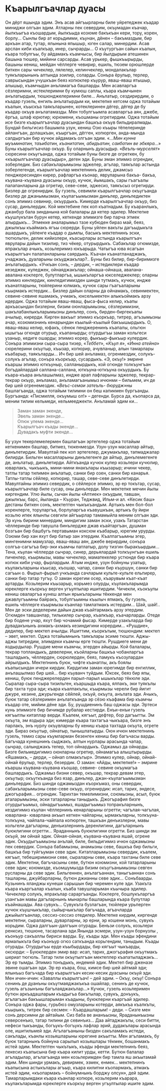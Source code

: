 # Къарылгъачлар дуасы

Он дёрт яшында эдим.
Энъ асав айгъырларны биле уйретеджек къадар миниджи олгъан эдим.
Атларны пек севердим, окъумадан къачар, йылкъыгъа къошардым, йылкъыда козюме бакъкъан кери, тору, корен, борлу...
Сынлы бир ат корьдимми, къунан, дёнен – бакъмаздым, бир аркъан атар, тутар, ялынына япышыр, юген салар, минердим.
Асав арслан киби къалкъар, инер, сычрарды…
О къутургъан сайын къалын, къара тобулгъы, бу айдамакъ къамчысы, бир йылдырым атешинен башына тюшер, мийини сарсарды.
Асав урькер, фышкъырырды, башыны кениш, мейдан чёллерге чевирир, ешиль, тюзем орюшлерде биткен сары чичеклер, лялелер, келинчеклер, мондалакълар туякъларынынъ алтында эзилир, соларды.
Сонъра ёрулыр, терлер, саврысындан учушкъан беяз копюклер къурур, яваш-яваш ятышыр, алышыр, къамчыдан анъламагъа башларды.
Мен асавларгъа сёзлеримни, истеклеримни бу кумюш саплы, къара къамчынен анълатырдым, тюшюнджелеримни биле...
Анълатыр, сездирирдим, о къадар гузель, енгиль анълатырдым ки, мектепке кетсем оджа тотайым къалын, къыскъа таякъларынен, котеклеринен дёгер, дёгер де бу къадар окъув анълатамазды.
Мен тобулгъымла асавларгъа аян, джебе, ёргъа, шлаф юрютир; юрюмени, къошманы огретирдим.
Оджа тотайым исе бизге къарылгъачлар дуасындан башкъа окъув бильдиралмады.
Бундай бильгисиз башымла узун, кениш Озю къыры тёпелеринде айлангъан, долашкъан, къыргъан, дёгген, копюрген, анда-мында салдыргъан бир кучюк айдамакъ олгъан эдим.
«<var>...Мин кунне муъминатин, таъибатин, къанитатин, абидъатин, саибатин ве эбкяра...</var>» Буны къарылгъачлар окъур.
Бу оларнынъ дуасыдыр.
«<var>Веъль-мурселят</var>» сюресини окъугъанда, оджа тотайым буны бизге де огреткен, бу «къарылгъачлар дуасыдыр», деген эди.
Буны эман эпимиз огрендик, эзберледик.
Биз сабакъларымызны эджелер, агълар, таякълар астында эзберлегенде, къарылгъачлар мектепнинъ делик, джамсыз пенджересинден кирер, рафларгъа къонар, явруларына бакъа- бакъа, къувана-къувана дуасыны окъур, кучюк, йымшакъ, сары гъагъалы палапанларына да огретир, севе-севе, эджесиз, таякъсыз огретирди.
Бизлер де огренирдик.
Бу гузель, севимли къарылгъачлар окъугъанда бизлер де джанымызман, къулагъымызман динълер, динъледиктен сонъ эпимиз севинир, окъурдыкъ.
Кимерде къарылгъачлар окъур, биз сусар, динълердик.
Кой мектебине пек коп къатнадым.
Бу къаранлыкъ, джанбур бала зинданына кой балалары да кетер эдилер.
Мектепке къушлукътан бурун кетер, кеткенде элимизге бир парча этмек алырдыкъ...
Этмекке аналарымыз тазе кубюден бираз май, беяз, джылкъы къаймакъ ягъы сюрерди.
Буны уйлен вакъты дагъыдыкъта ашардыкъ, уйленге къадар о дымлы, басыкъ мектепнинъ эски, тютюльген, делик кийизлери, къасырлары астында къарылгъач яврулары дайын тизилир, тиз чёкер, отурырдыкъ.
Сабакълар огюмизде, япракълар ачыкъ, козьлеримиз юкъарыда.
Чатыгъа юва ясагъан къарылгъач палапанларыны саярдыкъ.
Къачан къанатланаджакъ, учаджакъ, дуаларыны окъуджакълар?..
Буны биз билир, бир-биримизге анълатырдыкъ.
«Учкъан сонъ, – дердик, – истедиклери къадар кезеджек, куледжек, ойнаяджакълар; ойнаша-ойнаша, авалана- авалана коклерге, булутларгъа, ышыкъларгъа юкселеджеклер; оларны эпимиз кинлердик, кинледигимизден шинди тутмакъ, кучюк, индже къанатларыны, тюйлерини юлмакъ, кучюк сары гъагъаларыны къырмакъ истердик...
Бизлер дайын оларны да ойнамакъ, севинмектен, севине-севине яшамакъ, учмакъ, юксельмектен алыкъоймакъ арзу идердик.
Оджа тотайым яваш-яваш, фыса-фыса келир, къапы аркъасындан бизлерни, бизим оюнларымызны, сёзлеримизни, шакълабанлыкъларымызны динълер, сонъ, бирден-биргекъапы ачылыр, кирерди.
Кирген вакъыт эпимиз къоркъар, титрер, агъзымызны ачар, козюмизнинъ кенарындан къылый-къылый бакъышырдыкъ.
О, яваш-яваш келир, юфакъ, сёнюк пенджеренинъ къапалы, ольгюн ышыгъы огюнде отурыр, къапанырды; отурдыгъы заман кольгеси узаныр, кедиге ошарды; эпимиз корер, фыкъыр-фыкъыр кулердик.
Сонъра эпимизни сыра-сыра тизер, «<var>Теббет</var>», «<var>Къул я</var>», «<var>Инна атейна</var>» сюрелерини окъутыр, къызар, копюрир, ачувланыр, алын тамарлары къабарыр, таякъларды...
Ич бир шей анъламаз, огренмездик, солукъ-солукъ агълар, сонъра къоркъар, сусардыкъ.
«Э, окъу!» эмрине къаршы эпимиз юткъуныр, салланырдыкъ, кой огюнде толкъунгъан богъдайлардай саллана-саллана, юткъуна-юткъуна окъурдыкъ.
Бу къара-къара анълашылмаз, индже арап лафларыны эджелер, текрар-текрар окъур, анъламаз, анъламагъанымыз ичюнми – бильмем, ич де бир шей огренемездик.
«<var>Веъс-семаи затеъль- бюрудж</var>»ны башлагъанда, оджа тотайым тилимни он беш капикмен бургъанды.
Бургъанда: «Писмилля, окъумыш ол!» – дегенди.
Бурса да, къопарса да, меним тилим кельмеди, кельмееджекти.
Анъламай эдим ки... 
   
> Заман заман экенде,  
Эвель заман экенде...  
Опюк улема экенде...  
Къарылгъач къады экенде...  
Дувадакъ муфти экенде...
    
Бу узун текерлемелермен башлагъан эртегелер оджа тотайым кеткенимен башлар, битмез, тюкенмезди.
Узун-узун масаллар айтыр, динълетирдик.
Мавултай пек коп эртегелер, джумакълар, тапмаджалар билирди.
Бильген масалларыны динълегенге де айтыр, динълемегенге де, анълатыр, динълетирди.
Айткъанда кучюк кулер козьлери кучюлир, юварлакъ, чыкъыкъ, мини-мини янакълары къызарыр; ичини чекер, татлы татар тилимен анълатыр, санки бир озен, санки бир канарья.
Татлы-татлы сёйлер, копюрир, ташар, севе-севе динълетирди.
Мавултайны эпимиз севердик, о сёйлерсе эпимиз, эр ер токътар, сусар, къарылгъачлар биле сусар, оны динълерди.
Мен мектепке мечин йылы киргендим.
Улю йылы, сычан йылы «Аптиек» окъудым, тавшан, джылкъы, барс, йыланда – Къуран, Теджвид, Ильм-и ал.
«Кесик баш» дестаны биткен сонъ, мектептен чыкъкъандым.
Артыкъ мен бол-бол коренлерге, торуларгъа, борлуларгъа къавушкъан, артыкъ бу йири козьлю ипек ялынлы севгили айгъырлар тамамыйла меним олгъан эди.
Эр кунь бирини минердим, миндигим заман эски, узакъ Татарстан чёллеринде бир тавушла бинълердже джав къайтаргъан, душман бозгъан бир башбугъ пертавыман коксюм къабарыр, юрегим урурды.
Озюми бир хан яхут бир батыр зан этердим.
Къалпагъымны эгер, мингенимни мамузлар, яваш-яваш аян, джебе верирдим, сонъра солгъа-сагъгъа бир-эки къамчы патлатыр, долу тизгин быракъырдым...
Тена, къулан чёллерде сычрар, синер, дерьялардай толкъунгъан ешиль пиченлер, къырмызы, мавы чичеклер, маматекелер устюнде бир къара копюк киби учар, фырлардым.
Атым индже, узун бойнуны узатыр, къулакъларыны къысар, къошар, чапар, санки бир къуршун, санки бир сагъын о.
Фырыл-фырыл учкъанда сачларым культе-культе ельпирер, санки бир татар тугъу.
О заман юрегим осер, къарувым къат-къат артарды.
Козьлерим къызарыр, корьмез олурды, къулакъларымда юреклерге къоркъу верген угъултылар ишитирдим.
Чичекли, къокъулы кениш оваларгъа кунеш алтын ярыкъларыны тёккенде мен джавлугъымны байракъ, тобулгъымны къылыч япмакъ, бу гузель, ешиль чёллерге къырмызы къанлар тамлатмакъ истердим...
Шай, шай!..
Мен де эски деделерим дайын джав къайтармакъ арзу этердим.
Огюмден тавшанлар, тилькилер сычрар, къалкъар, къачарларды.
Отеде бир бодене учар, яхут бир чочамий фысар.
Кимерде узакъларда бир дувадакънынъ ахмакъ-ахмакъ кезиндигини корердим...
«Рушдие», дедилер, бир мектеп ачылды.
Ишиттим, къоркътым, тюшюндим: мектеп – эвет, мектеп.
Оджа тотайымнынъ таякълары эсиме тюшти.
Аджы-аджы титредим, элимдеки къамчы ерге тюшти.
Рушдиеге мени де яздырдылар.
Рушдие мени къамчы, эгерден айырды.
Кой балалары, текрар топландыкъ, девелерни, къойларны башкъа чобанларгъа ташладыкъ, чёллерден, сюрюлерден, беяз, памукъ къозулардан айрылдыкъ.
Мектепнинъ буюк, чифте къанатлы, акъ боялы къапысындан ичери кирдик.
Кирдигим заман юрегимде бир енгиллик, анълашылмаз бир шей...
бир къуванч туйдым.
Юксек, беяз бир япы, кениш, буюк пенджерелерден парыл-парыл ышыкълар тёкюле эди.
Сыралар сыра-сыра тизильген, къаршыда къара, ялпакъ, эки туякълы бир тахта тура эди; къара къалпакълы, къырмызы черели бир йигит джуре, кезине, джурьгенде сёйлей, окъуй, окъута, анълата эди.
Ачыкъ, буюк татар сёзлеримен анълаткъанда эр сёзю къафама бир къамчы къадар оте, мийим дёне эди.
Бу, рушдиенинъ баш оджасы эди.
Эртеси кунь эпимизге бир бичимде рубалар кестирди.
Енъи-енъи гузель кягъытлы китаплар верди.
Къалем, кягъыт, дефтер, бор дагъытты.
Эм окъута, эм яздыра эди; кимерде къара тахтагъа чыкъара, бизге энъ парлакъ, энъ нурлу окъувларны бу кениш къара тахтада окъута, огрете эди.
Бираз окъутыр, ойнатыр, тынышлатырды.
Оюн ичюн мектепнинъ гузель, темиз сары къумларман безенген кениш бир багъчасы варды.
Багъчада кунешнинъ сыджакъ, алтын нурлары арасында чапар, сычрар, салынджакъ тепер, топ ойнардыкъ.
Оджамыз да ойнарды.
Бизге бильмедигимиз оюнларны огретир, ойнамагъа алыштырырды.
«Яшамакъ, – дерди, – ойнап олмакътыр».
Эпимиз кулер, ойнар, ойнай-ойнай ёрулыр, терлер, безердик.
О заман: «Айды, мектепке!» – эмрине къаршы къувана-къувана къошар, севине- севине окъумагъа башлардыкъ.
Оджамыз бизни север, окъшар, текрар девам этер, окъутыр; окъуткъанда биз язар, динълер, джан-къулагъымызман динълердик.
Биз шинди оджамыздан къоркъмаз, оны севердик, сабакъларымызны севе-севе окъур, огренирдик: исап, тарих, эндесе, джогърафия...
огрендик.
Тарихтан темелимизни, союмызны, асыл, буюк аталарымызны, эски татарларны таныдыкъ.
Джогърафия бизге отурдыгъымыз, ойнадыгъымыз, яшадыгъымыз топракъларнынъ, кездигимиз къулан чёллернинъ кенарларыны огретти; чагълая-чагълая, юварлана- юварлана акъып кеткен чайларны, ырмакъларны, толкъуна-толкъуна, чайпала-чайпала копюрген, ташкъан денъизлерни, мавы кольгели дагъларны, денъизлернинъ деренлигини, дагъларнынъ буюклигини огретти…
Яраданнынъ буюклигини огретти.
Биз шинди эм окъуй, эм ойнай эдик.
Ойная-ойная, къувана-къувана яшай, огрене эдик.
Окъудыгъымызны анълай, биле, бильдигимиз ичюн оджамызны пек севердик.
Сонъра бабамызны, анамызны севе, башкъа бир бильги, башкъа бир туйгъуман севе эдик.
Китапларымызны севердик, къалем, кягъыт, тебеширимизни севе, сыраларны севе, къара тахтаны биле севе эдик.
Мектепни, багъчасыны севе, бутюн коюмизни, кой татарларыны севе эдик; коюмизде, къомшумызда бизим окъугъанымызны севген русларны да севе эдик.
Бильгеннен, анълагъаннан, таныгъаннан сонъ ташларны, джуйбарларны, бутюн джианны севе эдик...
Сонъбаарды.
Кузьнинъ яланджы кунеши сарышын бир черемен куле эди.
Узакъта къара къаргъалар къалын, къаба тавушларыман къычыра эдилер.
Чичеклер солукъ, япракълар сараргъанды.
Коклерге, бошлукъларгъа узангъан мавы дагъларнынъ мынарлы башларында къара булутлар къайнашады.
Ава сувукъ...
Сувукъта бузлагъан, тюйлери урьперген кучюк къушчыкълар, сыйырчыкълар багъчада, агъачларда джыйылгъанлар, сессиз-сессиз отедилер.
Мектепке кирдим, киргенде мектепни, сыраларны, дуварларны, эр ерни, эр кошени монъ, сувукъ корьдим.
Оджа далгъын-далгъын отурады.
Бенъзи солукъ, козьлери ренксиз, тюшюне, тасарлана эди.Янында эсмери, узун-узун борнузлы , къонъур сакъаллы бириси варды.
Бу, къады эди.
Мен къады эфендини ярмалыкъта бир къонъур огюз саткъанда корьгендим, таныдым.
Къады отурады.
Отурдыгъы ерде къыбырдады, бир кягъыт чыкъарды, оксюрди: – Буюклерден эмир вар: исап, тарих, джогърафия окъутмакъ шериат тюгюль.
Татар тили окъутылгъан мектеплер къапатыладжакъ...
Эр ер тымды.
Эпимиз тонъдыкъ, индемей эдик.
Мектеп бир дженазе эвине ошагъан эди.
Эр ер къара, бош, кимсе бир шей айтмай эди; ялынъыз багъчада бир къарылгъач кесик-кесик дуасыны окъуй эди.
Мен ичин-ичин: «Заваллы къарылгъач! – дей эдим. – Окъу, окъу!
Сонъра сенинъ де дуанъны окъутмаяджакъкъа ошайлар, сенинъ де кучюк, гузель агъзынъны багълаяджакълар...» Кучюк, гузель козьлеримен бутюн аркъадашларым къадыгъа бакътылар, сувукъ, донъукъ, агълагъан бакъышларыман къадыны, буюклерни къаргъай эдилер.
Сонъра оджа фары, гурьбюз омузларыны котерди, аякъкъа къалкъты, къырыкъ, титрек бир сесмен: – Къардашларым! – деди. – Сизге мен сонъ дерсимни де айтайым.
Сиз баба ве ананъызны, Яраданынъызны северсенъиз, татар тилини де севинъиз...
Даа айтаджакъты, сеси битти, нефеси тыкъанды, богъукъ-богъукъ лафлар эрий, дудакълары арасында оле, ишитильмей эди.
Агълагъаныны бизден сакъламакъ истеди, сакълады, къанлы козьяшларыны юрегине акъытты.
Мен агъламакъ, бу буюк татарнынъ бойнуна сарылып козьяшлары тёкмек, бошанмакъ истей эдим.
Мектептен чыкътыкъ, къады эфенди мектепнинъ беяз, лекесиз къапысына бир къара килит урды, кетти.
Бутюн балалар агъладылар, агълагъанда мен козьлеримден бир тамла яш акъытамай эдим.
Мен шинди урмакъ, девирмек, эзмек, енмек...
мектепнинъ къапысына астыкълары агъыр, къара килитни къопармакъ, атмакъ истей эдим, «къопармакъ – бойнумнынъ борджу олсун», дей эдим.
Тамарларымдаки къара къанлар копюре, козьлерим къарара, къулакъларымда юреклерге къоркъу верген угъултылар ишите эдим. 
